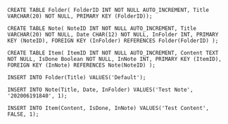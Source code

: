 `CREATE TABLE Folder( FolderID INT NOT NULL AUTO_INCREMENT, Title VARCHAR(20) NOT NULL, PRIMARY KEY (FolderID));`

`CREATE TABLE Note( NoteID INT NOT NULL AUTO_INCREMENT, Title VARCHAR(20) NOT NULL, Date CHAR(12) NOT NULL, InFolder INT, PRIMARY KEY (NoteID), FOREIGN KEY (InFolder) REFERENCES Folder(FolderID) );`

`CREATE TABLE Item( ItemID INT NOT NULL AUTO_INCREMENT, Content TEXT NOT NULL, IsDone Boolean NOT NULL, InNote INT, PRIMARY KEY (ItemID), FOREIGN KEY (InNote) REFERENCES Note(NoteID) );`

`INSERT INTO Folder(Title) VALUES('Default');`

`INSERT INTO Note(Title, Date, InFolder) VALUES('Test Note', '202006191840', 1);`

`INSERT INTO Item(Content, IsDone, InNote) VALUES('Test Content', FALSE, 1);`